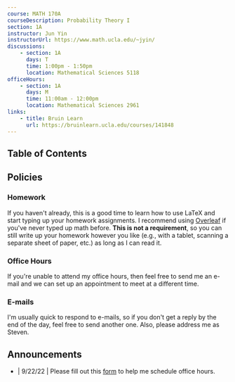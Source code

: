 ```yaml
---
course: MATH 170A
courseDescription: Probability Theory I
section: 1A
instructor: Jun Yin
instructorUrl: https://www.math.ucla.edu/~jyin/
discussions:
    - section: 1A
      days: T
      time: 1:00pm - 1:50pm
      location: Mathematical Sciences 5118
officeHours:
    - section: 1A
      days: M
      time: 11:00am - 12:00pm
      location: Mathematical Sciences 2961
links:
    - title: Bruin Learn
      url: https://bruinlearn.ucla.edu/courses/141848
---
```


## Table of Contents

## Policies

### Homework

If you haven't already, this is a good time to learn how to use LaTeX and start typing up your homework assignments. I recommend using [Overleaf](https://www.overleaf.com/learn/latex/Tutorials) if you've never typed up math before. **This is not a requirement**, so you can still write up your homework however you like (e.g., with a tablet, scanning a separate sheet of paper, etc.) as long as I can read it.

<!-- Here's how homework will be graded:

-   In every homework assignment, each problem will be worth the same number of points.
-   I will choose ~3 problems to grade for correctness, and the remaining problems will be graded for completion.
    -   What I consider "complete" is at my own discretion, but as a rule of thumb, if you wrote down what you think is a correct solution, then you will get full points for that problem. -->

### Office Hours

If you're unable to attend my office hours, then feel free to send me an e-mail and we can set up an appointment to meet at a different time.

### E-mails

I'm usually quick to respond to e-mails, so if you don't get a reply by the end of the day, feel free to send another one. Also, please address me as Steven.

## Announcements

-   | 9/22/22 | Please fill out this [form](https://forms.gle/QVYFLRep5WxS73DU6) to help me schedule office hours.

<!-- ## Resources

-   [Student Math Center](https://ww3.math.ucla.edu/my-calendar/)
    -   Mine are 11:00am - 12:00pm every Friday
-   [MIT OCW 18.100A (Introduction to Analysis)](https://ocw.mit.edu/courses/mathematics/18-100b-analysis-i-fall-2010/) -->

<!-- ## Notes

-   notes::week-1.md
-   notes::week-2.md
-   notes::week-3.md
-   notes::week-4.md
-   notes::week-5.md
-   notes::week-6.md
-   notes::week-7.md
-   notes::week-8.md
-   notes::week-9.md
-   notes::week-10.md -->
